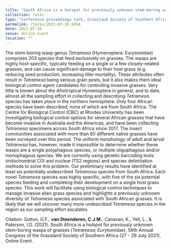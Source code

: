 ```yaml
---
title: "South Africa is a hotspot for previously unknown stem-boring wasps of grasses (*Tetramesa*; Eurytomidae)"
collection: talks
type: "Conference proceedings talk, Grassland Society of Southern Africa, 56th Annual Congress"
permalink: /talks/2021-07-26_GSSA
date: 2021-07-26
venue: Online event
location: ""
---
```


The stem-boring wasp genus *Tetramesa* (Hymenoptera: Eurytomidae)
comprises 203 species that feed exclusively on grasses. The wasps are highly
host-specific, typically feeding on a single or a few closely-related grasses, and
can cause significant damage to their host grass (e.g. reducing seed production,
increasing tiller mortality). These attributes often result in *Tetramesa* being
serious grain pests, but it also makes them ideal biological control agent
candidates for controlling invasive grasses. Very little is known about the
Afrotropical Hymenoptera in general, and to date, almost all the sampling effort
in collecting and describing *Tetramesa* species has taken place in the northern
hemisphere. Only four African species have been described; none of which are
from South Africa. The Centre for Biological Control (CBC) at Rhodes
University has been investigating biological control options for several African
grasses that have become invasive in Australia and the Americas, and have been
collecting *Tetramesa* specimens across South Africa since 2017. The insect
communities associated with more than 60 different native grasses have been
surveyed over this period. The uniform morphology of adult and larval
*Tetramesa* has, however, made it impossible to determine whether these wasps
are a single polyphagous species, or multiple oligophagous and/or
monophagous species. We are currently using genetic barcoding tools
(mitochondrial COI and nuclear ITS2 regions) and species delimitation methods
to solve this problem. Our preliminary results have identified at least six potentially undescribed *Tetramesa* species from South Africa. Each novel
*Tetramesa* species was highly specific, with five of the six potential species
feeding and completing their development on a single host grass species. This
work will facilitate using biological control techniques to manage invasive alien
grass species and highlights a previously unknown diversity of *Tetramesa*
species associated with South African grasses. It is likely that we will uncover
many more undescribed *Tetramesa* species in the region as our sampling effort
escalates.

Citation: Sutton, G.F., **van Steenderen, C.J.M.**, Canavan, K., Yell, L., & Paterson, I.D. (2021). South Africa is a hotspot for previously unknown stem-boring wasps of grasses (*Tetramesa*; Eurytomidae). 56th Annual Congress of the Grassland Society of Southern Africa (27 - 29 July 2021), Online Event.
